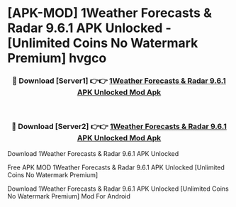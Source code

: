 # [APK-MOD] 1Weather Forecasts & Radar 9.6.1 APK Unlocked - [Unlimited Coins No Watermark Premium] hvgco



<div align="center">
<h3>🔴 Download [Server1] 👉👉 <a href="https://momento.my/?title=1Weather_Forecasts_&_Radar_9.6.1_APK_Unlocked">1Weather Forecasts & Radar 9.6.1 APK Unlocked Mod Apk</a></h3><br>

<h3>🔴 Download [Server2] 👉👉 <a href="https://momento.my/?title=1Weather_Forecasts_&_Radar_9.6.1_APK_Unlocked">1Weather Forecasts & Radar 9.6.1 APK Unlocked Mod Apk</a></h3>
</div>



Download 1Weather Forecasts & Radar 9.6.1 APK Unlocked 

Free APK MOD 1Weather Forecasts & Radar 9.6.1 APK Unlocked [Unlimited Coins No Watermark Premium]

Download 1Weather Forecasts & Radar 9.6.1 APK Unlocked [Unlimited Coins No Watermark Premium] Mod For Android
